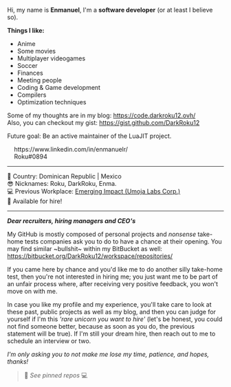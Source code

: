 Hi, my name is __Enmanuel__, I'm a __software developer__ (or at least I believe so).

**Things I like:**
- Anime
- Some movies
- Multiplayer videogames
- Soccer
- Finances
- Meeting people
- Coding & Game development
- Compilers
- Optimization techniques

Some of my thoughts are in my blog: https://code.darkroku12.ovh/ <br>
Also, you can checkout my gist: https://gist.github.com/DarkRoku12

Future goal: Be an active maintainer of the LuaJIT project.

<span>
  <img src="https://upload.wikimedia.org/wikipedia/commons/thumb/f/f8/LinkedIn_icon_circle.svg/2048px-LinkedIn_icon_circle.svg.png" width="12" height="12" /> https://www.linkedin.com/in/enmanuelr/
</span>

<div></div>

<span>
  <img src="https://discord-avatar-maker.app/_nuxt/img/discord-avatar-maker-logo.12acf34.gif" width="12" height="12" /> Roku#0894
</span>

<hr>

:palm_tree: Country: Dominican Republic | Mexico <br>
:sunglasses: Nicknames: Roku, DarkRoku, Enma. <br>
:computer: Previous Workplace: [Emerging Impact (Umoja Labs Corp.)](https://umoja.xyz) <br>
:bell: Available for hire! 

<hr>

***Dear recruiters, hiring managers and CEO's***

My GitHub is mostly composed of personal projects and *nonsense* take-home tests companies ask you to do to have a chance at their opening.
You may find similar ~bullshit~ within my BitBucket as well: https://bitbucket.org/DarkRoku12/workspace/repositories/

If you came here by chance and you'd like me to do another silly take-home test, then you're not interested in hiring me; you just want me to be part of an unfair process where, after receiving very positive feedback, you won't move on with me. 

In case you like my profile and my experience, you'll take care to look at these past, public projects as well as my blog, and then you can judge for yourself if I'm this *'rare unicorn you want to hire'* (let's be honest, you could not find someone better, because as soon as you do, the previous statement will be true).
If I'm still your dream hire, then reach out to me to schedule an interview or two.

*I'm only asking you to not make me lose my time, patience, and hopes, thanks!*
> 🫴 _See pinned repos_ 💻
